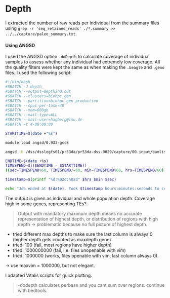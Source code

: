 # Depth
I extracted the number of raw reads per individual from the summary files using `grep -r 'seq_retained_reads' ./*.summary >> ../../capture/paleo_summary.txt`. 

#### Using ANGSD
I used the ANGSD option ``-doDepth`` to calculate coverage of individual samples to assess whether any individual had extremely low coverage. All the quality filters were kept the same as when making the ``.beagle`` and ``.geno`` files. I used the following script:

```bash
#!/bin/bash
#SBATCH -J depth_
#SBATCH --output=depthind.out
#SBATCH --clusters=biohpc_gen
#SBATCH --partition=biohpc_gen_production
#SBATCH --cpus-per-task=40
#SBATCH --mem=600gb
#SBATCH --mail-type=ALL
#SBATCH --mail-user=hagberg@lmu.de
#SBATCH -t 4-00:00:00

STARTTIME=$(date +"%s")

module load angsd/0.933-gcc8

angsd -b /dss/dsslegfs01/pr53da/pr53da-dss-0029/capture/00.input/bamlist98.txt -ref /dss/dsslegfs01/pr53da/pr53da-dss-0029/TranscriptomeAnalyses/TranscriptomeReference/grasshopperWolbRef.fasta -doDepth 1 -out 01.output/depth_ind -doCounts 1 -r chr1: -minMapQ 15 -minQ 20 -nThreads 4 -sites /dss/dsslegfs01/pr53da/pr53da-dss-0029/capture/00.input/bait.sites -baq 1 -remove_bads 1 -uniqueOnly 1 -C 50 -only_proper_pairs 0  -minInd 79

ENDTIME=$(date +%s)
TIMESPEND=$(($ENDTIME - $STARTTIME))
((sec=TIMESPEND%60, TIMESPEND/=60, min=TIMESPEND%60, hrs=TIMESPEND/60))

timestamp=$(printf "%d:%02d:%02d" $hrs $min $sec)

echo "Job ended at $(date). Took $timestamp hours:minutes:seconds to complete."
```

The output is given as individual and whole population depth. 
Coverage high in some genes, representing TEs?

>Output with mandatory maximum depth means no accurate representation of highest depth, or distribution of regions with high depth -> problematic because no full picture of highest depth.

- tried different max depths to make sure the last column is always 0 (higher depth gets counted as maxdepth gene)
- tried: 100 (fail, most regions have higher depth)
- tried: 1000000000 (fail, i.e. files unopenable with vim)
- tried: 1000000 (works, files openable with vim, last column always 0).

-> use maxvim = 1000000, but not elegant.

I adapted Vitalis scripts for quick plotting.

>-dodepth calculates perbase and you cant sum over regions. 
> continue with bedtools.